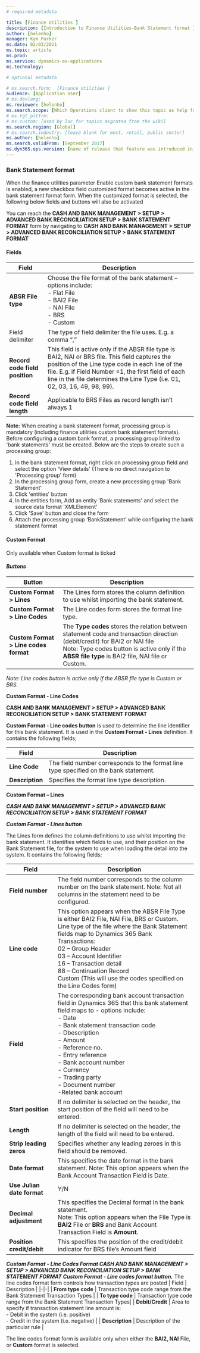 ```yaml
---
# required metadata

title: [Finance Utilities ]
description: [Introduction to Finance Utilities-Bank Statement format ]
author: [helenho]
manager: Kym Parker
ms.date: 02/03/2021
ms.topic: article
ms.prod: 
ms.service: dynamics-ax-applications
ms.technology: 

# optional metadata

# ms.search.form:  [Finance Utilities ]
audience: [Application User]
# ms.devlang: 
ms.reviewer: [helenho]
ms.search.scope: [Which Operations client to show this topic as help for, to be set by content strategist, see list here: https://microsoft.sharepoint.com/teams/DynDoc/_layouts/15/WopiFrame.aspx?sourcedoc={23419e1c-eb64-42e9-aa9b-79875b428718}&action=edit&wd=target%28Core%20Dynamics%20AX%20CP%20requirements%2Eone%7C4CC185C0%2DEFAA%2D42CD%2D94B9%2D8F2A45E7F61A%2FVersions%20list%20for%20docs%20topics%7CC14BE630%2D5151%2D49D6%2D8305%2D554B5084593C%2F%29]
# ms.tgt_pltfrm: 
# ms.custom: [used by loc for topics migrated from the wiki]
ms.search.region: [Global]
# ms.search.industry: [leave blank for most, retail, public sector]
ms.author: [helenho]
ms.search.validFrom: [September 2017]
ms.dyn365.ops.version: [name of release that feature was introduced in, see list here: https://microsoft.sharepoint.com/teams/DynDoc/_layouts/15/WopiFrame.aspx?sourcedoc={23419e1c-eb64-42e9-aa9b-79875b428718}&action=edit&wd=target%28Core%20Dynamics%20AX%20CP%20requirements%2Eone%7C4CC185C0%2DEFAA%2D42CD%2D94B9%2D8F2A45E7F61A%2FVersions%20list%20for%20docs%20topics%7CC14BE630%2D5151%2D49D6%2D8305%2D554B5084593C%2F%29]
---
```


### Bank Statement format

When the finance utilities parameter Enable custom bank statement formats is enabled, a new checkbox field customized format becomes active in the bank statement format form.  When the customized format is selected, the following below fields and buttons will also be activated

You can reach the **CASH AND BANK MANAGEMENT > SETUP > ADVANCED BANK RECONCILIATION SETUP > BANK STATEMENT FORMAT**
 form by navigating to
**CASH AND BANK MANAGEMENT > SETUP > ADVANCED BANK RECONCILIATION SETUP > BANK STATEMENT FORMAT**

#### Fields

| **Field** | **Description** |
|-|-|
**ABSR File type** |Choose the file format of the bank statement – options include:  <br> -	Flat File  <br> - BAI2 File <br> - NAI File <br> - BRS <br> - Custom |
|Field delimiter|The type of field delimiter the file uses. E.g. a comma “,”  |
|**Record code field position**|This field is active only if the ABSR file type is BAI2, NAI or BRS file. This field captures the position of the Line type code in each line of the file. E.g. if Field Number =1, the first field of each line in the file determines the Line Type (i.e. 01, 02, 03, 16, 49, 98, 99).
| **Record code field length** | Applicable to BRS Files as record length isn’t always 1 |

**Note:** 
When creating a bank statement format, processing group is mandatory (including finance utilities custom bank statement formats). Before configuring a custom bank format, a processing group linked to 'bank statements' must be created. Below are the steps to create such a processing group: 
1.	In the bank statement format, right click on processing group field and select the option 'View details' (There is no direct navigation to 'Processing group' form) 
2.	In the processing group form, create a new processing group 'Bank Statement' 
3.	Click 'entities' button 
4.	In the entities form, Add an entity 'Bank statements' and select the source data format 'XMLElement' 
5.	Click 'Save' button and close the form 
6.	Attach the processing group ‘BankStatement’ while configuring the bank statement format 


#### Custom Format

Only available when Custom format is ticked
#### *Buttons*

| **Button** | **Description** |
|-|-|
| **Custom Format > Lines** | The Lines form stores the column definition to use whilst importing the bank statement. |
| **Custom Format > Line Codes** | The Line codes form stores the format line type. |
| **Custom Format > Line codes format** | The **Type codes** stores the relation between statement code and transaction direction (debit/credit) for BAI2 or NAI file <br> Note: Type codes button is active only if the **ABSR file type** is BAI2 file, NAI file or Custom. | 


*Note: Line codes button is active only if the ABSR file type is Custom or BRS.*


**Custom Format - Line Codes**

**CASH AND BANK MANAGEMENT > SETUP > ADVANCED BANK RECONCILIATION SETUP > BANK STATEMENT FORMAT**

**Custom Format - Line codes button** is used to determine the line identifier for this bank statement. It is used in the **Custom Format - Lines** definition. It contains the following fields;

| **Field** | **Description** |
|-|-|
| **Line Code** | The field number corresponds to the format line type specified on the bank statement. |
| **Description** | Specifies the format line type description. |

**Custom Format – Lines**

***CASH AND BANK MANAGEMENT > SETUP > ADVANCED BANK RECONCILIATION SETUP > BANK STATEMENT FORMAT***

***Custom Format - Lines button***

The Lines form defines the column definitions to use whilst importing the bank statement. It identifies which fields to use, and their position on the Bank Statement file, for the system to use when loading the detail into the system. It contains the following fields;

| **Field** | **Description** |
|-|-|
| **Field number**| The field number corresponds to the column number on the bank statement.  Note: Not all columns in the statement need to be configured. |
| **Line code** | This option appears when the ABSR File Type is either BAI2 File, NAI File, BRS or Custom. <br> Line type of the file where the Bank Statement fields map to Dynamics 365 Bank Transactions: <br> 02	– Group Header  <br> 03	– Account Identifier <br> 16 – Transaction detail <br> 88 – Continuation Record <br>  Custom (This will use the codes specified on the Line Codes form)|
| **Field** | The corresponding bank account transaction field in Dynamics 365 that this bank statement field maps to - options include: <br> -	Date <br> - Bank statement transaction code <br> - Dbescription <br> - Amount <br> - Reference no. <br> - Entry reference  <br> - Bank account number <br> - Currency <br> - Trading party <br> - Document number <br> -Related bank account |
| **Start position** | If no delimiter is selected on the header, the start position of the field will need to be entered. |
| **Length** | If no delimiter is selected on the header, the length of the field will need to be entered. |
| **Strip leading zeros** | Specifies whether any leading zeroes in this field should be removed. |
| **Date format** | This specifies the date format in the bank statement.  Note: This option appears when the Bank Account Transaction Field is Date. |
| **Use Julian date format** | 	Y/N |
| **Decimal adjustment** | This specifies the Decimal format in the bank statement. <br> Note: This option appears when the File Type is **BAI2** File or **BRS** and Bank Account Transaction Field is **Amount**. | 
| **Position credit/debit** |	This specifies the position of the credit/debit indicator for BRS file’s Amount field|


***Custom Format - Line Codes Format
CASH AND BANK MANAGEMENT > SETUP > ADVANCED BANK RECONCILIATION SETUP > BANK STATEMENT FORMAT
Custom Format - Line codes format button.*** The line codes format form controls how transaction types are posted
| Field | Description |
|-|-|
| **From type code** | Transaction type code range from the Bank Statement Transaction Types |
| **To type code** | 	Transaction type code range from the Bank Statement Transaction Types|
| **Debit/Credit** | 	Area to specify if transaction statement line amount is: <br> -	Debit in the system (i.e. positive) <br> -	Credit in the system (i.e. negative) |
| **Description** |	Description of the particular rule |

The line codes format form is available only when either the **BAI2, NAI** File, or **Custom** format is selected.
